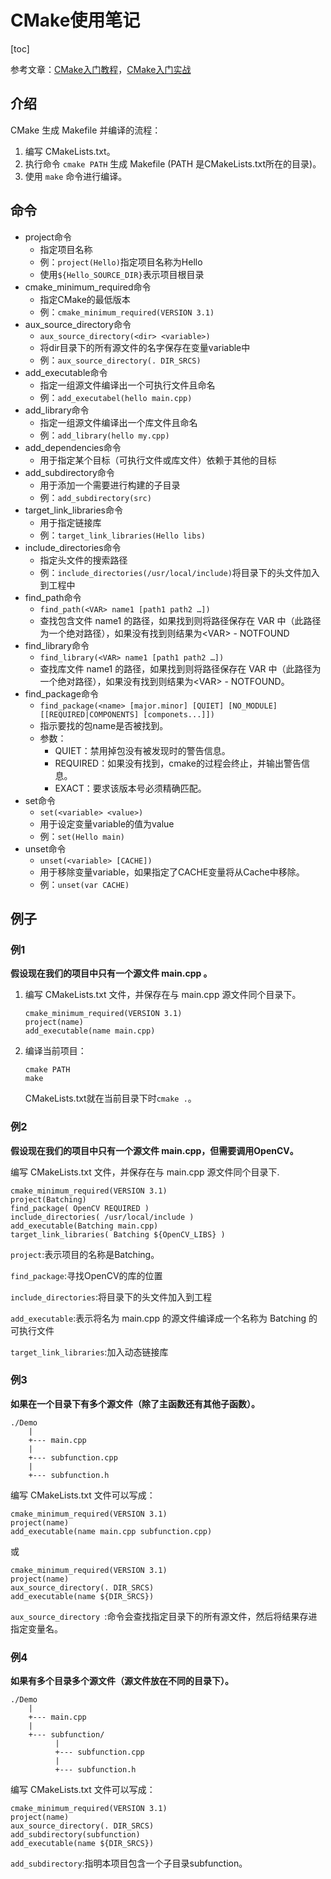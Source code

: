 # CMake使用笔记

[toc]

参考文章：[CMake入门教程](http://blog.csdn.net/fan_hai_ping/article/details/42524205)，[CMake入门实战](http://hahack.com/codes/cmake/)

## 介绍
CMake 生成 Makefile 并编译的流程：

1. 编写 CMakeLists.txt。
2. 执行命令 `cmake PATH` 生成 Makefile (PATH 是CMakeLists.txt所在的目录)。
3. 使用 `make` 命令进行编译。

## 命令

* project命令
	* 指定项目名称
	* 例：`project(Hello)`指定项目名称为Hello
	* 使用`${Hello_SOURCE_DIR}`表示项目根目录
* cmake\_minimum_required命令
	* 指定CMake的最低版本
	* 例：`cmake_minimum_required(VERSION 3.1)`
* aux\_source_directory命令
	* `aux_source_directory(<dir> <variable>)`
	* 将dir目录下的所有源文件的名字保存在变量variable中
	* 例：`aux_source_directory(. DIR_SRCS)`
* add\_executable命令
	* 指定一组源文件编译出一个可执行文件且命名
	* 例：`add_executabel(hello main.cpp)`
* add\_library命令
	* 指定一组源文件编译出一个库文件且命名
	* 例：`add_library(hello my.cpp)`
* add\_dependencies命令
	* 用于指定某个目标（可执行文件或库文件）依赖于其他的目标
* add\_subdirectory命令
	* 用于添加一个需要进行构建的子目录
	* 例：`add_subdirectory(src)`
* target\_link_libraries命令
	* 用于指定链接库
	* 例：`target_link_libraries(Hello libs)`
* include\_directories命令
	* 指定头文件的搜索路径
	* 例：`include_directories(/usr/local/include)`将目录下的头文件加入到工程中
* find\_path命令
	* `find_path(<VAR> name1 [path1 path2 …])`
	* 查找包含文件 name1 的路径，如果找到则将路径保存在 VAR 中（此路径为一个绝对路径），如果没有找到则结果为\<VAR> - NOTFOUND
* find_library命令
	* `find_library(<VAR> name1 [path1 path2 …])`
	* 查找库文件 name1 的路径，如果找到则将路径保存在 VAR 中（此路径为一个绝对路径），如果没有找到则结果为\<VAR> - NOTFOUND。
* find_package命令
	* `find_package(<name> [major.minor] [QUIET] [NO_MODULE][[REQUIRED|COMPONENTS] [componets...]])`
	* 指示要找的包name是否被找到。
	* 参数：
		* QUIET：禁用掉包没有被发现时的警告信息。
		* REQUIRED：如果没有找到，cmake的过程会终止，并输出警告信息。
		* EXACT：要求该版本号必须精确匹配。
* set命令
	* `set(<variable> <value>)`
	* 用于设定变量variable的值为value
	* 例：`set(Hello main)`
* unset命令
	* `unset(<variable> [CACHE])`
	* 用于移除变量variable，如果指定了CACHE变量将从Cache中移除。
	* 例：`unset(var CACHE)`

## 例子

### 例1
**假设现在我们的项目中只有一个源文件 main.cpp 。**

1. 编写 CMakeLists.txt 文件，并保存在与 main.cpp 源文件同个目录下。
	
	```
	cmake_minimum_required(VERSION 3.1)
	project(name)
	add_executable(name main.cpp)
	```

2. 编译当前项目：

	```
	cmake PATH
	make
	```
	CMakeLists.txt就在当前目录下时`cmake .`。

### 例2
**假设现在我们的项目中只有一个源文件 main.cpp，但需要调用OpenCV。**

编写 CMakeLists.txt 文件，并保存在与 main.cpp 源文件同个目录下.

```
cmake_minimum_required(VERSION 3.1)
project(Batching)
find_package( OpenCV REQUIRED )
include_directories( /usr/local/include )
add_executable(Batching main.cpp)
target_link_libraries( Batching ${OpenCV_LIBS} )
```
`project`:表示项目的名称是Batching。
	
`find_package`:寻找OpenCV的库的位置
	
`include_directories`:将目录下的头文件加入到工程
	
`add_executable`:表示将名为 main.cpp 的源文件编译成一个名称为 Batching 的可执行文件
	
`target_link_libraries`:加入动态链接库

### 例3
**如果在一个目录下有多个源文件（除了主函数还有其他子函数）。**

```
./Demo
    |
    +--- main.cpp
    |
    +--- subfunction.cpp
    |
    +--- subfunction.h
```

编写 CMakeLists.txt 文件可以写成：

```
cmake_minimum_required(VERSION 3.1)
project(name)
add_executable(name main.cpp subfunction.cpp)
```
或

```
cmake_minimum_required(VERSION 3.1)
project(name)
aux_source_directory(. DIR_SRCS)
add_executable(name ${DIR_SRCS})
```
	
`aux_source_directory `:命令会查找指定目录下的所有源文件，然后将结果存进指定变量名。

### 例4
**如果有多个目录多个源文件（源文件放在不同的目录下）。**

```
./Demo
    |
    +--- main.cpp
    |
    +--- subfunction/
          |
          +--- subfunction.cpp
          |
          +--- subfunction.h
```
编写 CMakeLists.txt 文件可以写成：

```
cmake_minimum_required(VERSION 3.1)
project(name)
aux_source_directory(. DIR_SRCS)
add_subdirectory(subfunction)
add_executable(name ${DIR_SRCS})
```
`add_subdirectory`:指明本项目包含一个子目录subfunction。
